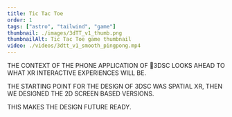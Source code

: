 ```yaml
---
title: Tic Tac Toe
order: 1
tags: ["astro", "tailwind", "game"]
thumbnail: ./images/3dTT_v1_thumb.png
thumbnailAlt: Tic Tac Toe game thumbnail
video: ./videos/3dtt_v1_smooth_pingpong.mp4
---
```


THE CONTEXT OF THE PHONE APPLICATION OF 3DSC LOOKS AHEAD TO WHAT XR INTERACTIVE EXPERIENCES WILL BE.


THE STARTING POINT FOR THE DESIGN OF 3DSC
WAS SPATIAL XR, THEN WE DESIGNED THE 2D
SCREEN BASED VERSIONS.

THIS MAKES THE DESIGN FUTURE READY. 
